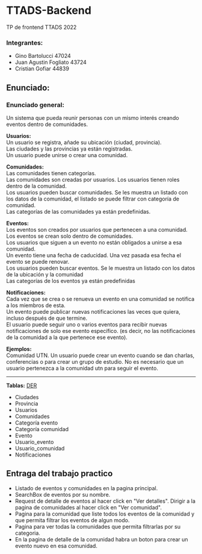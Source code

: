# TTADS-Backend
TP de frontend TTADS 2022

### Integrantes:
- Gino Bartolucci 47024
- Juan Agustin Fogliato 43724
- Cristian Gofiar 44839
## Enunciado:

### Enunciado general:
Un sistema que pueda reunir personas con un mismo interés creando eventos dentro de comunidades. 

**Usuarios:**  
Un usuario se registra, añade su ubicación (ciudad, provincia).  
Las ciudades y las provincias ya están registradas.  
Un usuario puede unirse o crear una comunidad.

**Comunidades:**  
Las comunidades tienen categorías.  
Las comunidades son creadas por usuarios. Los usuarios tienen roles dentro de la comunidad.  
Los usuarios pueden buscar comunidades. Se les muestra un listado con los datos de la comunidad, el listado se puede filtrar con categoría de comunidad.  
Las categorías de las comunidades ya están predefinidas.  

**Eventos:**  
Los eventos son creados por usuarios que pertenecen a una comunidad. 
Los eventos se crean solo dentro de comunidades.  
Los usuarios que siguen a un evento no están obligados a unirse a esa comunidad.  
Un evento tiene una fecha de caducidad. Una vez pasada esa fecha el evento se puede renovar.  
Los usuarios pueden buscar eventos. Se le muestra un listado con los datos de la ubicación y la comunidad  
Las categorías de los eventos  ya están predefinidas  

**Notificaciones:**  
Cada vez que se crea o se renueva un evento en una comunidad se notifica a los miembros de esta.   
Un evento puede publicar nuevas notificaciones las veces que quiera, incluso después de que termine.  
El usuario puede seguir uno o varios eventos para recibir nuevas notificaciones de solo ese evento específico. (es decir, no las notificaciones de la comunidad a la que pertenece ese evento).  

**Ejemplos:**  
Comunidad UTN. Un usuario puede crear un evento cuando se dan charlas, conferencias o para crear un grupo de estudio. No es necesario que un usuario pertenezca a la comunidad utn para seguir el evento.

---
**Tablas:**  [DER](https://drive.google.com/file/d/1TSV8b8KB-cDxOSWcQm3szLb_t3Qq6XOH/view?usp=sharing)
- Ciudades
- Provincia
- Usuarios
- Comunidades
- Categoría evento
- Categoría comunidad
- Evento
- Usuario_evento
- Usuario_comunidad
- Notificaciones

## Entraga del trabajo practico
- Listado de eventos y comunidades en la pagina principal.
- SearchBox de eventos por su nombre.
- Request de detalle de eventos al hacer click en "Ver detalles". Dirigir a la pagina de comunidades al hacer click en "Ver comunidad".
- Pagina para la comunidad que liste todos los eventos de la comunidad y que permita filtrar los eventos de algun modo.
- Pagina para ver todas la comunidades que permita filtrarlas por su categoria.
- En la pagina de detalle de la comunidad habra un boton para crear un evento nuevo en esa comunidad.

